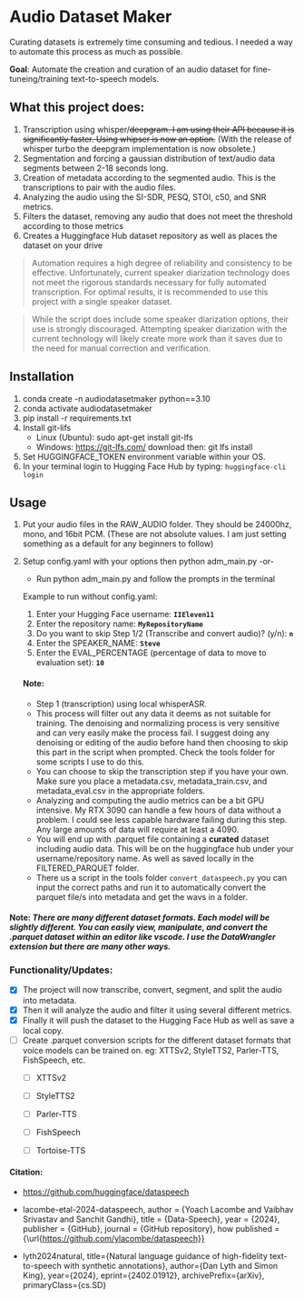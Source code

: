 # Audio Dataset Maker

Curating datasets is extremely time consuming and tedious. I needed a way to automate this process as much as possible. 

**__Goal__**: Automate the creation and curation of an audio dataset for fine-tuneing/training text-to-speech models.

## What this project does: ##
   1. Transcription using whisper/~~deepgram. I am using their API because it is significantly faster. Using whipser is now an option.~~ (With the release of whisper turbo the deepgram implementation is now obsolete.)
   2. Segmentation and forcing a gaussian distribution of text/audio data segments between 2-18 seconds long.
   3. Creation of metadata according to the segmented audio. This is the transcriptions to pair with the audio files.
   4. Analyzing the audio using the SI-SDR, PESQ, STOI, c50, and SNR metrics.
   5. Filters the dataset, removing any audio that does not meet the threshold according to those metrics
   6. Creates a Huggingface Hub dataset repository as well as places the dataset on your drive

> Automation requires a high degree of reliability and consistency to be effective. Unfortunately, current speaker diarization technology does not meet the rigorous standards necessary for fully automated transcription. For optimal results, it is recommended to use this project with a single speaker dataset.

> While the script does include some speaker diarization options, their use is strongly discouraged. Attempting speaker diarization with the current technology will likely create more work than it saves due to the need for manual correction and verification.

## Installation

1. conda create -n audiodatasetmaker python==3.10
2. conda activate audiodatasetmaker
3. pip install -r requirements.txt
4. Install git-lifs
   - Linux (Ubuntu): sudo apt-get install git-lfs 
   - Windows: https://git-lfs.com/ download then:  git lfs install 
6. Set HUGGINGFACE_TOKEN environment variable within your OS.
8. In your terminal login to Hugging Face Hub by typing: ```huggingface-cli login```

## Usage
1. Put your audio files in the RAW_AUDIO folder. They should be 24000hz, mono, and 16bit PCM. (These are not absolute values. I am just setting something as a default for any beginners to follow)
2. Setup config.yaml with your options then python adm_main.py -or-
   - Run python adm_main.py and follow the prompts in the terminal
   
   Example to run without config.yaml:
   1. Enter your Hugging Face username: __```IIEleven11```__
   2. Enter the repository name: __```MyRepositoryName```__
   3. Do you want to skip Step 1/2 (Transcribe and convert audio)? (y/n): __```n```__
   4. Enter the SPEAKER_NAME: __```Steve```__
   5. Enter the EVAL_PERCENTAGE (percentage of data to move to evaluation set): __```10```__

   #### Note: 
      - Step 1 (transcription) using local whisperASR.
      - This process will filter out any data it deems as not suitable for training. The denoising and normalizing process is very sensitive and can very easily make the process fail. I suggest doing any denoising or editing of the audio before hand then choosing to skip this part in the script when prompted. Check the tools folder for some scripts I use to            do this.
      - You can choose to skip the transcription step if you have your own. Make sure you place a metadata.csv, metadata_train.csv, and metadata_eval.csv in the appropriate folders.
      - Analyzing and computing the audio metrics can be a bit GPU intensive. My RTX 3090 can handle a few hours of data without a problem. I could see less capable hardware failing during this step. Any large amounts of data will require at least a 4090.
      -  You will end up with .parquet file containing a **curated** dataset including audio data. This will be on the huggingface hub under your username/repository name. As well as saved locally in the FILTERED_PARQUET folder.
      -  There us a script in the tools folder ```convert_dataspeech.py``` you can input the correct paths and run it to automatically convert the parquet file/s into metadata and get the wavs in a folder.

#### Note: *There are many different dataset formats. Each model will be slightly different. You can easily view, manipulate, and convert the .parquet dataset within an editor like vscode. I use the DataWrangler extension but there are many other ways.*

### Functionality/Updates:
- [x] The project will now transcribe, convert, segment, and split the audio into metadata.
- [x] Then it will analyze the audio and filter it using several different metrics.
- [x] Finally it will push the dataset to the Hugging Face Hub as well as save a local copy.
- [ ] Create .parquet conversion scripts for the different dataset formats that voice models can be trained on. eg: XTTSv2, StyleTTS2, Parler-TTS, FishSpeech, etc.
   - [ ] XTTSv2
   - [ ] StyleTTS2
   - [ ] Parler-TTS
   - [ ] FishSpeech
   - [ ] Tortoise-TTS







#### Citation:
- https://github.com/huggingface/dataspeech

- lacombe-etal-2024-dataspeech,
  author = {Yoach Lacombe and Vaibhav Srivastav and Sanchit Gandhi},
  title = {Data-Speech},
  year = {2024},
  publisher = {GitHub},
  journal = {GitHub repository},
  how published = {\url{https://github.com/ylacombe/dataspeech}}

- lyth2024natural,
      title={Natural language guidance of high-fidelity text-to-speech with synthetic annotations},
      author={Dan Lyth and Simon King},
      year={2024},
      eprint={2402.01912},
      archivePrefix={arXiv},
      primaryClass={cs.SD}

